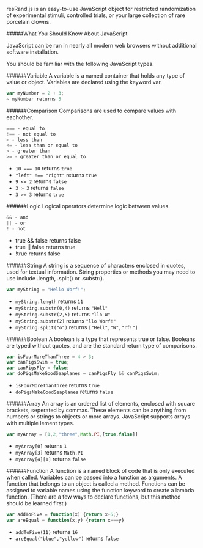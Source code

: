 resRand.js is an easy-to-use JavaScript object for restricted randomization of experimental stimuli, controlled trials, or your large collection of rare porcelain clowns.








#####What You Should Know About JavaScript

JavaScript can be run in nearly all modern web browsers without additional software installation.

You should be familiar with the following JavaScript types.

######Variable
  A variable is a named container that holds any type of value or object.  Variables are declared using the keyword var.
```javascript
var myNumber = 2 + 3;
~ myNumber returns 5
```

######Comparison
Comparisons are used to compare values with eachother.
```javascript
=== - equal to
!== - not equal to
< - less than
<= - less than or equal to
> - greater than
>= - greater than or equal to
```
* `10 === 10` returns `true`  
* `"left" !== "right"` returns `true`  
* `9 <= 2` returns `false`  
* `3 > 3` returns `false`   
* `3 >= 3` returns `true`


######Logic
Logical operators determine logic between values.
```javascript
&& - and
|| - or
! - not
```
* true && false returns false
* true || false returns true
* !true returns false


######String 
A string is a sequence of characters enclosed in quotes, used for textual information.  String properties or methods you may need to use include .length, .split() or .substr().
```javascript
var myString = "Hello Worf!";
```
* `myString.length` returns `11`
* `myString.substr(0,4)` returns `"Hell"`
* `myString.substr(2,5)` returns `"llo W"`
* `myString.substr(2)` returns `"llo Worf!"`
* `myString.split("o")` returns `["Hell","W","rf!"]`


######Boolean 
A boolean is a type that represents true or false.  Booleans are typed without quotes, and are the standard return type of comparisons.
```javascript
var isFourMoreThanThree = 4 > 3;
var canPigsSwim = true;
var canPigsFly = false;
var doPigsMakeGoodSeaplanes = canPigsFly && canPigsSwim;
```
* `isFourMoreThanThree` returns `true`
* `doPigsMakeGoodSeaplanes` returns `false`


######Array 
An array is an ordered list of elements, enclosed with square brackets, seperated by commas.  These elements can be anything from numbers or strings to objects or more arrays.  JavaScript supports arrays with multiple lement types.
```javascript
var myArray = [1,2,"three",Math.PI,[true,false]]
```
* `myArray[0]` returns `1`
* `myArray[3]` returns `Math.PI`
* `myArray[4][1]` returns `false`


######Function 
A function is a named block of code that is only executed when called.  Variables can be passed into a function as arguments.  A function that belongs to an object is called a method.  Functions can be assigned to variable names using the function keyword to create a lambda function.  (There are a few ways to declare functions, but this method should be learned first.)
```javascript
var addToFive = function(x) {return x+5;}
var areEqual = function(x,y) {return x===y}
```
* `addToFive(11)` returns `16`
* `areEqual("blue","yellow")` returns `false`

